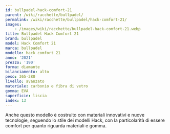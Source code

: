 ```yaml
---
id: bullpadel-hack-comfort-21
parent: /wiki/racchette/bullpadel/
permalink: /wiki/racchette/bullpadel/hack-comfort-21/
images:
    - /images/wiki/racchette/bullpadel-hack-comfort-21.webp
title: Bullpadel Hack Comfort 21
brand: bullpadel
model: Hack Comfort 21
marca: bullpadel
modello: hack comfort 21
anno: '2021'
prezzo: '190'
forma: diamante
bilanciamento: alto
peso: 365-380
livello: avanzato
materiale: carbonio e fibra di vetro
gomma: EVA
superficie: liscia
index: 13
---
```

Anche questo modello è costruito con materiali innovativi e nuove tecnologie, seguendo lo stile dei modelli Hack, con la particolarità di essere comfort per quanto riguarda materiali e gomma.